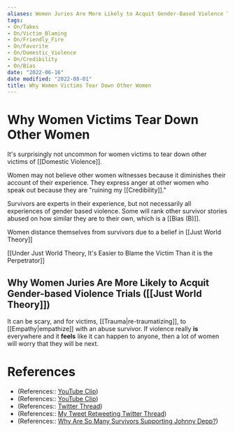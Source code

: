 ```yaml
---
aliases: Women Juries Are More Likely to Acquit Gender-Based Violence Trials, Why Are So Many Survivors Supporting Johnny Depp?
tags:
- On/Takes
- On/Victim_Blaming
- On/Friendly_Fire
- On/Favorite
- On/Domestic_Violence
- On/Credibility
- On/Bias
date: "2022-06-16"
date modified: "2022-08-01"
title: Why Women Victims Tear Down Other Women
---
```


# Why Women Victims Tear Down Other Women
It's surprisingly not uncommon for women victims to tear down other victims of [[Domestic Violence]].

Women may not believe other women witnesses because it diminishes their account of their experience. They express anger at other women who speak out because they are "ruining my [[Credibility]]."

Survivors are experts in their experience, but not necessarily all experiences of gender based violence. Some will rank other survivor stories abused on how similar they are to their own, which is a [[Bias (B)]].

Women distance themselves from survivors due to a belief in [[Just World Theory]]

[[Under Just World Theory, It's Easier to Blame the Victim Than it is the Perpetrator]]

## Why Women Juries Are More Likely to Acquit Gender-based Violence Trials ([[Just World Theory]])
It can be scary, and for victims, [[Trauma|re-traumatizing]], to [[Empathy|empathize]] with an abuse survivor. If violence really **is** everywhere and it **feels** like it can happen to anyone, then a lot of women will worry that they will be next.

# References
- (References:: [YouTube Clip](https://youtube.com/clip/UgkxeG0EGRmN5HSG9JnOuOsDicMI_uZADsg1))
- (References:: [YouTube Clip](https://youtube.com/clip/Ugkx9KGpiyXSj7j8wlVmHTO7gsqxUEDEWjvu))
- (References:: [Twitter Thread](https://twitter.com/NBedera/status/1529121449998307328?s=20&t=yCv3jzHgg_y7qG1Qv3va8A))
- (References:: [My Tweet Retweeting Twitter Thread](https://twitter.com/bmw02002/status/1533559018924277760?s=20&t=yCv3jzHgg_y7qG1Qv3va8A))
- (References:: [Why Are So Many Survivors Supporting Johnny Depp?](https://www.harpersbazaar.com/culture/politics/a40116993/why-are-so-many-survivors-supporting-johnny-depp/))
